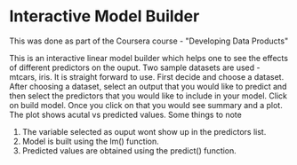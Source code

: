 # Interactive Model Builder

This was done as part of the Coursera course - "Developing Data Products"

This is an interactive linear model builder which helps one to see the 
effects of different predictors on the ouput. Two sample datasets are 
used - mtcars, iris. It is straight forward to use. First decide and choose a 
dataset. After choosing a dataset, select an output that you would like to 
predict and then select the predictors that you would like to include in your model. 
Click on build model. Once you click on that you would see summary and a plot. 
The plot shows acutal vs predicted values. 
Some things to note
1. The variable selected as ouput wont show up in the predictors list.
2. Model is built using the lm() function.
3. Predicted values are obtained using the predict() function.
